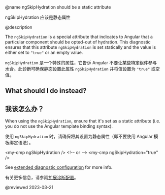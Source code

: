 @name ngSkipHydration should be a static attribute

ngSkipHydration 应该是静态属性

@description

The `ngSkipHydration` is a special attribute that indicates to Angular that a particular component should be
opted-out of hydration. This diagnostic ensures that this attribute `ngSkipHydration` is set statically and the 
value is either set to `"true"` or an empty value.

`ngSkipHydration` 是一个特殊的属性，它告诉 Angular 不要让某些特定组件参与水合。此诊断可确保静态设置此属性 `ngSkipHydration` 并将值设置为 `"true"` 或空值。

## What should I do instead?

## 我该怎么办？

When using the `ngSkipHydration`, ensure that it's set as a static attribute \(i.e. you do not use the Angular template binding syntax\).

使用 `ngSkipHydration` 时，请确保将其设置为静态属性（即不要使用 Angular 模板绑定语法）。

<code-example format="html" language="html">
&lt;my-cmp ngSkipHydration /&gt;
&lt;!-- or --&gt;
&lt;my-cmp ngSkipHydration="true" /&gt;
</code-example>

See [extended diagnostic configuration](extended-diagnostics#configuration) for more info.

有关更多信息，请参阅[扩展诊断配置](extended-diagnostics#configuration)。

<!-- links -->

<!-- external links -->

<!-- end links -->

@reviewed 2023-03-21
